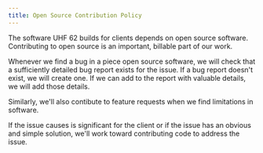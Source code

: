 ```yaml
---
title: Open Source Contribution Policy
---
```


The software UHF 62 builds for clients depends on open source software. Contributing to open source is an important, billable part of our work.

Whenever we find a bug in a piece open source software, we will check that a sufficiently detailed bug report exists for the issue. If a bug report doesn't exist, we will create one. If we can add to the report with valuable details, we will add those details.

Similarly, we'll also contibute to feature requests when we find limitations in software.

If the issue causes is significant for the client or if the issue has an obvious and simple solution, we'll work toward contributing code to address the issue.
